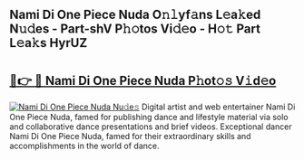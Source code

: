 ## Nami Di One Piece Nuda O𝚗𝚕yf𝚊ns L𝚎a𝚔ed N𝚞𝚍es - Part-shV P𝚑𝚘tos Vi𝚍𝚎o - H𝚘𝚝 Part L𝚎a𝚔s HyrUZ

# <h2><a href="http://kf3dlwf.oniu.top/?m=Nami+Di+One+Piece+Nuda">🔗👉 🔴 Nami Di One Piece Nuda P𝚑ot𝚘𝚜 V𝚒d𝚎o</a></h2>

[![Nami Di One Piece Nuda Nu𝚍e𝚜](https://i.imgur.com/0qMVB7G.gif)](http://kf3dlwf.oniu.top/?m=Nami+Di+One+Piece+Nuda)
Digital artist and web entertainer Nami Di One Piece Nuda, famed for publishing dance and lifestyle material via solo and collaborative dance presentations and brief videos. Exceptional dancer Nami Di One Piece Nuda, famed for their extraordinary skills and accomplishments in the world of dance.  
